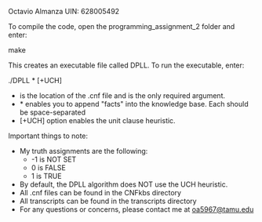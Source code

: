 Octavio Almanza
UIN: 628005492

To compile the code, open the programming_assignment_2 folder and enter: 

make

This creates an executable file called DPLL. To run the executable, enter:

./DPLL <KB-FILENAME> <Literal>* [+UCH]

 - <KB-FILENAME> is the location of the .cnf file and is the only required argument.
 - <Literal>* enables you to append "facts" into the knowledge base. Each <Literal> should be space-separated
 - [+UCH] option enables the unit clause heuristic.

Important things to note:
 - My truth assignments are the following:
     - -1 is NOT SET
     - 0 is FALSE
     - 1 is TRUE
 - By default, the DPLL algorithm does NOT use the UCH heuristic.
 - All .cnf files can be found in the CNFkbs directory
 - All transcripts can be found in the transcripts directory
 - For any questions or concerns, please contact me at oa5967@tamu.edu


